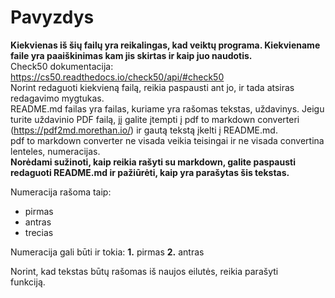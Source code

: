 # Pavyzdys

**Kiekvienas iš šių failų yra reikalingas, kad veiktų programa. Kiekviename faile yra paaiškinimas kam jis skirtas ir kaip juo naudotis.**<br/>
Check50 dokumentacija: https://cs50.readthedocs.io/check50/api/#check50 <br/>
Norint redaguoti kiekvieną failą, reikia paspausti ant jo, ir tada atsiras redagavimo mygtukas. <br/>
README.md failas yra failas, kuriame yra rašomas tekstas, uždavinys. Jeigu turite uždavinio PDF failą, jį galite įtempti į pdf to markdown converteri (https://pdf2md.morethan.io/) ir gautą tekstą įkelti į README.md.<br/>
pdf to markdown converter ne visada veikia teisingai ir ne visada convertina lenteles, numeracijas.<br/>
**Norėdami sužinoti, kaip reikia rašyti su markdown, galite paspausti redaguoti README.md ir pažiūrėti, kaip yra parašytas šis tekstas.**<br/>

Numeracija rašoma taip:
* pirmas
* antras
* trecias

Numeracija gali būti ir tokia:
**1.** pirmas
**2.** antras

Norint, kad tekstas būtų rašomas iš naujos eilutės, reikia parašyti <br/> funkciją.


